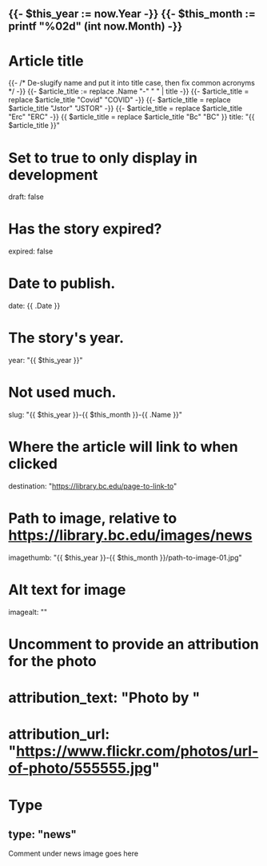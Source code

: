 {{- $this_year := now.Year -}}
{{- $this_month := printf "%02d" (int now.Month) -}}
---
# Article title
{{- /* De-slugify name and put it into title case, then fix common acronyms */ -}}
{{- $article_title := replace .Name "-" " " | title -}}
{{- $article_title = replace $article_title "Covid" "COVID" -}}
{{- $article_title = replace $article_title "Jstor" "JSTOR" -}}
{{- $article_title = replace $article_title "Erc" "ERC" -}}
{{ $article_title = replace $article_title "Bc" "BC" }}
title: "{{ $article_title }}"

# Set to true to only display in development
draft: false

# Has the story expired?
expired: false

# Date to publish. 
date: {{ .Date }}

# The story's year.
year: "{{ $this_year }}"

# Not used much.
slug: "{{ $this_year }}-{{ $this_month }}-{{ .Name }}"

# Where the article will link to when clicked
destination: "https://library.bc.edu/page-to-link-to"

# Path to image, relative to https://library.bc.edu/images/news
imagethumb: "{{ $this_year }}-{{ $this_month }}/path-to-image-01.jpg"

# Alt text for image
imagealt: ""

# Uncomment to provide an attribution for the photo
# attribution_text: "Photo by <PERSON WHO TOOK PHOTO>"
# attribution_url: "https://www.flickr.com/photos/url-of-photo/555555.jpg"

# Type
type: "news"
---

Comment under news image goes here
